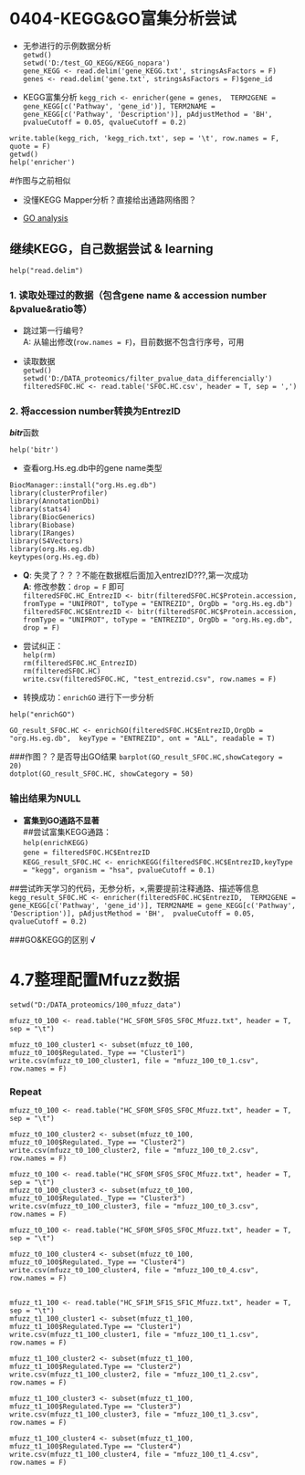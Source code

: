# 0404-KEGG&GO富集分析尝试
- 无参进行的示例数据分析  
`getwd()`    
`setwd('D:/test_GO_KEGG/KEGG_nopara')`   
`gene_KEGG <- read.delim('gene_KEGG.txt', stringsAsFactors = F)`    
`genes <- read.delim('gene.txt', stringsAsFactors = F)$gene_id`   

 - KEGG富集分析
`kegg_rich <- enricher(gene = genes, 
                      TERM2GENE = gene_KEGG[c('Pathway', 'gene_id')],
                      TERM2NAME = gene_KEGG[c('Pathway', 'Description')],
                      pAdjustMethod = 'BH', 
                      pvalueCutoff = 0.05,
                      qvalueCutoff = 0.2)`  


`write.table(kegg_rich, 'kegg_rich.txt', sep = '\t', row.names = F, quote = F)`   
`getwd()`  
`help('enricher')`

#作图与之前相似

 - 没懂KEGG Mapper分析？直接给出通路网络图？


- [GO analysis](https://github.com/eggnogdb/eggnog-mapper)

## 继续KEGG，自己数据尝试 & learning
`help("read.delim")`  
### 1. 读取处理过的数据（包含gene name & accession number &pvalue&ratio等）

 - 跳过第一行编号?  
    A: 从输出修改(`row.names = F`)，目前数据不包含行序号，可用  

 - 读取数据  
`getwd()`   
`setwd('D:/DATA_proteomics/filter_pvalue_data_differencially')`   
`filteredSF0C.HC <- read.table('SF0C.HC.csv', header = T, sep = ',')`   

### 2. 将accession number转换为EntrezID
***bitr***函数   

`help('bitr')`  

 - 查看org.Hs.eg.db中的gene name类型

`BiocManager::install("org.Hs.eg.db")`   
`library(clusterProfiler)`   
`library(AnnotationDbi)`    
`library(stats4)`   
`library(BiocGenerics)`   
`library(Biobase)`   
`library(IRanges)`   
`library(S4Vectors)`    
`library(org.Hs.eg.db)`   
`keytypes(org.Hs.eg.db)`


 - **Q**: 失灵了？？？不能在数据框后面加入entrezID???,第一次成功  
**A**: 修改参数：`drop = F` 即可  
`filteredSF0C.HC_EntrezID <- bitr(filteredSF0C.HC$Protein.accession, fromType = "UNIPROT", toType = "ENTREZID", OrgDb = "org.Hs.eg.db")`    
`filteredSF0C.HC$EntrezID <- bitr(filteredSF0C.HC$Protein.accession, fromType = "UNIPROT", toType = "ENTREZID", OrgDb = "org.Hs.eg.db", drop = F)`  

 - 尝试纠正：  
`help(rm)`  
`rm(filteredSF0C.HC_EntrezID)`  
`rm(filteredSF0C.HC)`  
`write.csv(filteredSF0C.HC, "test_entrezid.csv", row.names = F)`  

 - 转换成功：`enrichGO` 进行下一步分析  

`help("enrichGO")`  

`GO_result_SF0C.HC <- enrichGO(filteredSF0C.HC$EntrezID,OrgDb = "org.Hs.eg.db", 
                              keyType = "ENTREZID", ont = "ALL", readable = T)`   

###作图？？是否导出GO结果
`barplot(GO_result_SF0C.HC,showCategory = 20)`  
`dotplot(GO_result_SF0C.HC, showCategory = 50)` 
### 输出结果为NULL 

- **富集到GO通路不显著**  
##尝试富集KEGG通路：  
`help(enrichKEGG) `   
`gene = filteredSF0C.HC$EntrezID`    
`KEGG_result_SF0C.HC <- enrichKEGG(filteredSF0C.HC$EntrezID,keyType = "kegg", organism = "hsa", pvalueCutoff = 0.1)`  

##尝试昨天学习的代码，无参分析，×,需要提前注释通路、描述等信息
`kegg_result_SF0C.HC <- enricher(filteredSF0C.HC$EntrezID, 
                      TERM2GENE = gene_KEGG[c('Pathway', 'gene_id')],
                      TERM2NAME = gene_KEGG[c('Pathway', 'Description')],
                      pAdjustMethod = 'BH', 
                      pvalueCutoff = 0.05,
                      qvalueCutoff = 0.2)`  

###GO&KEGG的区别 √
# 4.7整理配置Mfuzz数据
`setwd("D:/DATA_proteomics/100_mfuzz_data")`  

`mfuzz_t0_100 <- read.table("HC_SF0M_SF0S_SF0C_Mfuzz.txt", header = T, sep = "\t")`   

`mfuzz_t0_100_cluster1 <- subset(mfuzz_t0_100, mfuzz_t0_100$Regulated._Type == "Cluster1")
write.csv(mfuzz_t0_100_cluster1, file = "mfuzz_100_t0_1.csv", row.names = F)`    
### Repeat
`mfuzz_t0_100 <- read.table("HC_SF0M_SF0S_SF0C_Mfuzz.txt", header = T, sep = "\t")`   

`mfuzz_t0_100_cluster2 <- subset(mfuzz_t0_100, mfuzz_t0_100$Regulated._Type == "Cluster2")
write.csv(mfuzz_t0_100_cluster2, file = "mfuzz_100_t0_2.csv", row.names = F)`   


`mfuzz_t0_100 <- read.table("HC_SF0M_SF0S_SF0C_Mfuzz.txt", header = T, sep = "\t")`   
`mfuzz_t0_100_cluster3 <- subset(mfuzz_t0_100, mfuzz_t0_100$Regulated._Type == "Cluster3")
write.csv(mfuzz_t0_100_cluster3, file = "mfuzz_100_t0_3.csv", row.names = F)`  

`mfuzz_t0_100 <- read.table("HC_SF0M_SF0S_SF0C_Mfuzz.txt", header = T, sep = "\t")`   

`mfuzz_t0_100_cluster4 <- subset(mfuzz_t0_100, mfuzz_t0_100$Regulated._Type == "Cluster4")
write.csv(mfuzz_t0_100_cluster4, file = "mfuzz_100_t0_4.csv", row.names = F)`

##
`mfuzz_t1_100 <- read.table("HC_SF1M_SF1S_SF1C_Mfuzz.txt", header = T, sep = "\t")`   
`mfuzz_t1_100_cluster1 <- subset(mfuzz_t1_100, mfuzz_t1_100$Regulated.Type == "Cluster1")
write.csv(mfuzz_t1_100_cluster1, file = "mfuzz_100_t1_1.csv", row.names = F)`  


`mfuzz_t1_100_cluster2 <- subset(mfuzz_t1_100, mfuzz_t1_100$Regulated.Type == "Cluster2")
write.csv(mfuzz_t1_100_cluster2, file = "mfuzz_100_t1_2.csv", row.names = F)`   

`mfuzz_t1_100_cluster3 <- subset(mfuzz_t1_100, mfuzz_t1_100$Regulated.Type == "Cluster3")
write.csv(mfuzz_t1_100_cluster3, file = "mfuzz_100_t1_3.csv", row.names = F)`   


`mfuzz_t1_100_cluster4 <- subset(mfuzz_t1_100, mfuzz_t1_100$Regulated.Type == "Cluster4")
write.csv(mfuzz_t1_100_cluster4, file = "mfuzz_100_t1_4.csv", row.names = F)`  

